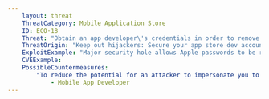 ```yaml
---
    layout: threat
    ThreatCategory: Mobile Application Store
    ID: ECO-18
    Threat: "Obtain an app developer\'s credentials in order to remove their app from the app store"
    ThreatOrigin: "Keep out hijackers: Secure your app store dev account [^150]"
    ExploitExample: "Major security hole allows Apple passwords to be reset with only email address, date of birth (update) [^152]"
    CVEExample:
    PossibleCountermeasures:
        "To reduce the potential for an attacker to impersonate you to official apps stores, follow best practices to protect your developer accounts, such as using multi-factor authentication. [^159] [^160]":
            - Mobile App Developer
---
```

